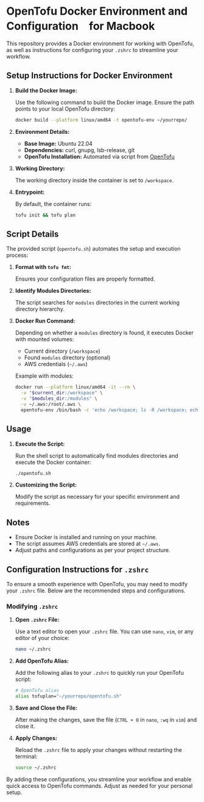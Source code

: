 # OpenTofu Docker Environment and Configuration　for Macbook

This repository provides a Docker environment for working with OpenTofu, as well as instructions for configuring your `.zshrc` to streamline your workflow.

## Setup Instructions for Docker Environment

1. **Build the Docker Image:**

   Use the following command to build the Docker image. Ensure the path points to your local OpenTofu directory:

   ```sh
   docker build --platform linux/amd64 -t opentofu-env ~/yourrepo/
   ```

2. **Environment Details:**

   - **Base Image:** Ubuntu 22.04
   - **Dependencies:** curl, gnupg, lsb-release, git
   - **OpenTofu Installation:** Automated via script from [OpenTofu](https://get.opentofu.org)

3. **Working Directory:**

   The working directory inside the container is set to `/workspace`.

4. **Entrypoint:**

   By default, the container runs:
   ```sh
   tofu init && tofu plan
   ```

## Script Details

The provided script (`opentofu.sh`) automates the setup and execution process:

1. **Format with `tofu fmt`:**

   Ensures your configuration files are properly formatted.

2. **Identify Modules Directories:**

   The script searches for `modules` directories in the current working directory hierarchy.

3. **Docker Run Command:**

   Depending on whether a `modules` directory is found, it executes Docker with mounted volumes:

   - Current directory (`/workspace`)
   - Found `modules` directory (optional)
   - AWS credentials (`~/.aws`)

   Example with modules:
   ```sh
   docker run --platform linux/amd64 -it --rm \
     -v "$current_dir:/workspace" \
     -v "$modules_dir:/modules" \
     -v ~/.aws:/root/.aws \
     opentofu-env /bin/bash -c 'echo /workspace; ls -R /workspace; echo /modules; ls -R /modules; tofu init && tofu plan'
   ```

## Usage

1. **Execute the Script:**

   Run the shell script to automatically find modules directories and execute the Docker container:

   ```sh
   ./opentofu.sh
   ```

2. **Customizing the Script:**

   Modify the script as necessary for your specific environment and requirements.

## Notes

- Ensure Docker is installed and running on your machine.
- The script assumes AWS credentials are stored at `~/.aws`.
- Adjust paths and configurations as per your project structure.

## Configuration Instructions for `.zshrc`

To ensure a smooth experience with OpenTofu, you may need to modify your `.zshrc` file. Below are the recommended steps and configurations.

### Modifying `.zshrc`

1. **Open `.zshrc` File:**

   Use a text editor to open your `.zshrc` file. You can use `nano`, `vim`, or any editor of your choice:

   ```sh
   nano ~/.zshrc
   ```

2. **Add OpenTofu Alias:**

   Add the following alias to your `.zshrc` to quickly run your OpenTofu script:

   ```sh
   # OpenTofu alias
   alias tofuplan="~/yourrepo/opentofu.sh"
   ```
3. **Save and Close the File:**

   After making the changes, save the file (`CTRL + O` in `nano`, `:wq` in `vim`) and close it.

4. **Apply Changes:**

   Reload the `.zshrc` file to apply your changes without restarting the terminal:

   ```sh
   source ~/.zshrc
   ```

By adding these configurations, you streamline your workflow and enable quick access to OpenTofu commands. Adjust as needed for your personal setup.
